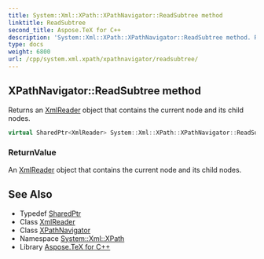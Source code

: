 ```yaml
---
title: System::Xml::XPath::XPathNavigator::ReadSubtree method
linktitle: ReadSubtree
second_title: Aspose.TeX for C++
description: 'System::Xml::XPath::XPathNavigator::ReadSubtree method. Returns an XmlReader object that contains the current node and its child nodes in C++.'
type: docs
weight: 6800
url: /cpp/system.xml.xpath/xpathnavigator/readsubtree/
---
```

## XPathNavigator::ReadSubtree method


Returns an [XmlReader](../../../system.xml/xmlreader/) object that contains the current node and its child nodes.

```cpp
virtual SharedPtr<XmlReader> System::Xml::XPath::XPathNavigator::ReadSubtree()
```


### ReturnValue

An [XmlReader](../../../system.xml/xmlreader/) object that contains the current node and its child nodes.

## See Also

* Typedef [SharedPtr](../../../system/sharedptr/)
* Class [XmlReader](../../../system.xml/xmlreader/)
* Class [XPathNavigator](../)
* Namespace [System::Xml::XPath](../../)
* Library [Aspose.TeX for C++](../../../)
